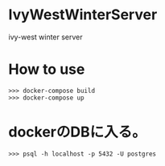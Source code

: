 # IvyWestWinterServer
ivy-west winter server

# How to use
```
>>> docker-compose build
>>> docker-compose up
```

# dockerのDBに入る。
```
>>> psql -h localhost -p 5432 -U postgres
```
